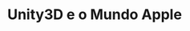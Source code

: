 ---
thumbnail: "/img/index/equinocios.jpg"
title: "Unity3D e o Mundo Apple"                            
description: "Escrevi sobre as integrações básicas da Unity3D com o SDK e as features do iPhone feito para o <a class=\"inverted\" href=\"http://equinocios.com\">equinociOS 2016</a>"
link: equinocios.com/gamedev/2016/03/11/Unity3DeoMundoApple/
---
